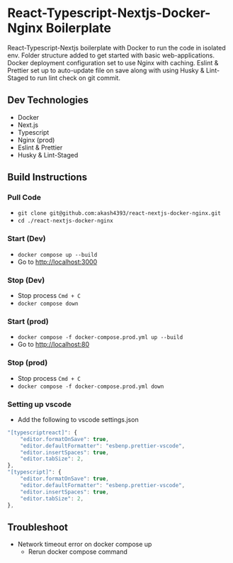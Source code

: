 # React-Typescript-Nextjs-Docker-Nginx Boilerplate
React-Typescript-Nextjs boilerplate with Docker to run the code in isolated env. Folder structure added to get started with basic web-applications. Docker deployment configuration set to use Nginx with caching. Eslint & Prettier set up to auto-update file on save along with using Husky & Lint-Staged to run lint check on git commit.

## Dev Technologies
* Docker
* Next.js
* Typescript
* Nginx (prod)
* Eslint & Prettier
* Husky & Lint-Staged

## Build Instructions
### Pull Code
* ```git clone git@github.com:akash4393/react-nextjs-docker-nginx.git```
* ```cd ./react-nextjs-docker-nginx```
### Start (Dev)
* ```docker compose up --build```
* Go to <http://localhost:3000>

### Stop (Dev)
* Stop process ```Cmd + C```
* ```docker compose down```

### Start (prod)
* ```docker compose -f docker-compose.prod.yml up --build```
* Go to <http://localhost:80>

### Stop (prod)
* Stop process ```Cmd + C```
* ```docker compose -f docker-compose.prod.yml down```

### Setting up vscode
* Add the following to vscode settings.json
```javascript
"[typescriptreact]": {
    "editor.formatOnSave": true,
    "editor.defaultFormatter": "esbenp.prettier-vscode",
    "editor.insertSpaces": true,
    "editor.tabSize": 2,
},
"[typescript]": {
    "editor.formatOnSave": true,
    "editor.defaultFormatter": "esbenp.prettier-vscode",
    "editor.insertSpaces": true,
    "editor.tabSize": 2,
},
```

## Troubleshoot
* Network timeout error on docker compose up 
    * Rerun docker compose command

